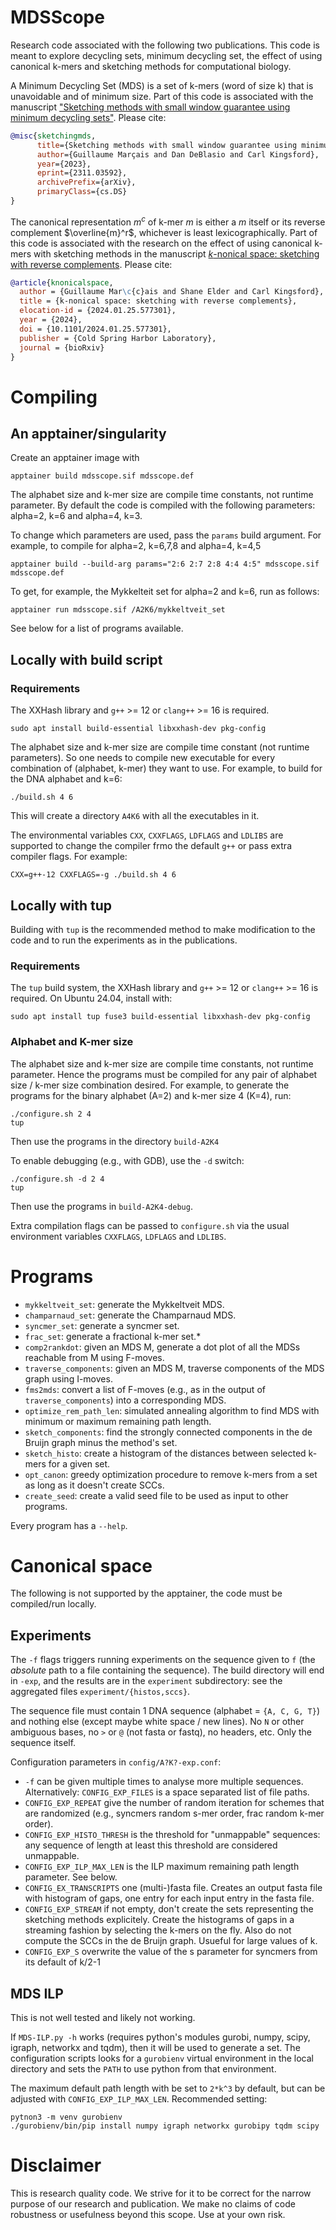 # MDSScope

Research code associated with the following two publications.
This code is meant to explore decycling sets, minimum decycling set, the effect of using canonical k-mers and sketching methods for computational biology.

A Minimum Decycling Set (MDS) is a set of k-mers (word of size k) that is unavoidable and of minimum size.
Part of this code is associated with the manuscript ["Sketching methods with small window guarantee using minimum decycling sets"](https://arxiv.org/abs/2311.03592).
Please cite:

``` bibtex
@misc{sketchingmds,
      title={Sketching methods with small window guarantee using minimum decycling sets}, 
      author={Guillaume Marçais and Dan DeBlasio and Carl Kingsford},
      year={2023},
      eprint={2311.03592},
      archivePrefix={arXiv},
      primaryClass={cs.DS}
}
```

The canonical representation $m^c$ of k-mer $m$ is either a $m$ itself or its reverse complement $\overline{m}^r$, whichever is least lexicographically.
Part of this code is associated with the research on the effect of using canonical k-mers with sketching methods in the manuscript [$k$-nonical space: sketching with reverse complements](https://www.biorxiv.org/content/10.1101/2024.01.25.577301).
Please cite:

``` bibtex
@article{knonicalspace,
  author = {Guillaume Mar\c{c}ais and Shane Elder and Carl Kingsford},
  title = {k-nonical space: sketching with reverse complements},
  elocation-id = {2024.01.25.577301},
  year = {2024},
  doi = {10.1101/2024.01.25.577301},
  publisher = {Cold Spring Harbor Laboratory},
  journal = {bioRxiv}
}
```

# Compiling

## An apptainer/singularity

Create an apptainer image with

``` shell
apptainer build mdsscope.sif mdsscope.def
```

The alphabet size and k-mer size are compile time constants, not runtime parameter.
By default the code is compiled with the following parameters: alpha=2, k=6 and alpha=4, k=3.

To change which parameters are used, pass the `params` build argument.
For example, to compile for alpha=2, k=6,7,8 and alpha=4, k=4,5

``` shell
apptainer build --build-arg params="2:6 2:7 2:8 4:4 4:5" mdsscope.sif mdsscope.def
```

To get, for example, the Mykkelteit set for alpha=2 and k=6, run as follows:

``` shell
apptainer run mdsscope.sif /A2K6/mykkeltveit_set
```

See below for a list of programs available.

## Locally with build script

### Requirements

The XXHash library and `g++` >= 12 or `clang++` >= 16 is required.

``` shell
sudo apt install build-essential libxxhash-dev pkg-config
```

The alphabet size and k-mer size are compile time constant (not runtime parameters).
So one needs to compile new executable for every combination of (alphabet, k-mer) they want to use.
For example, to build for the DNA alphabet and k=6:

``` shell
./build.sh 4 6
```

This will create a directory `A4K6` with all the executables in it.

The environmental variables `CXX`, `CXXFLAGS`, `LDFLAGS` and `LDLIBS` are supported to change the compiler frmo the default `g++` or pass extra compiler flags.
For example:

``` shell
CXX=g++-12 CXXFLAGS=-g ./build.sh 4 6
```


## Locally with tup

Building with `tup` is the recommended method to make modification to the code and to run the experiments as in the publications.

### Requirements

The `tup` build system, the XXHash library and `g++` >= 12 or `clang++` >= 16 is required.
On Ubuntu 24.04, install with:

``` shell
sudo apt install tup fuse3 build-essential libxxhash-dev pkg-config
```

### Alphabet and K-mer size

The alphabet size and k-mer size are compile time constants, not runtime parameter.
Hence the programs must be compiled for any pair of alphabet size / k-mer size combination desired.
For example, to generate the programs for the binary alphabet (A=2) and k-mer size 4 (K=4), run:

``` shell
./configure.sh 2 4
tup
```

Then use the programs in the directory `build-A2K4`

To enable debugging (e.g., with GDB), use the `-d` switch:

``` shell
./configure.sh -d 2 4
tup
```

Then use the programs in `build-A2K4-debug`.

Extra compilation flags can be passed to `configure.sh` via the usual environment variables `CXXFLAGS`, `LDFLAGS` and `LDLIBS`.

# Programs

* `mykkeltveit_set`: generate the Mykkeltveit MDS.
* `champarnaud_set`: generate the Champarnaud MDS.
* `syncmer_set`: generate a syncmer set.
* `frac_set`: generate a fractional k-mer set.*
* `comp2rankdot`: given an MDS M, generate a dot plot of all the MDSs reachable from M using F-moves.
* `traverse_components`: given an MDS M, traverse components of the MDS graph using I-moves.
* `fms2mds`: convert a list of F-moves (e.g., as in the output of `traverse_components`) into a corresponding MDS.
* `optimize_rem_path_len`: simulated annealing algorithm to find MDS with minimum or maximum remaining path length.
* `sketch_components`: find the strongly connected components in the de Bruijn graph minus the method's set.
* `sketch_histo`: create a histogram of the distances between selected k-mers for a given set.
* `opt_canon`: greedy optimization procedure to remove k-mers from a set as long as it doesn't create SCCs.
* `create_seed`: create a valid seed file to be used as input to other programs.

Every program has a `--help`.

# Canonical space

The following is not supported by the apptainer, the code must be compiled/run locally.

## Experiments

The `-f` flags triggers running experiments on the sequence given to `f` (the *absolute* path to a file containing the sequence).
The build directory will end in `-exp`, and the results are in the `experiment` subdirectory: see the aggregated files `experiment/{histos,sccs}`.

The sequence file must contain 1 DNA sequence (alphabet = `{A, C, G, T}`) and nothing else (except maybe white space / new lines).
No `N` or other ambiguous bases, no `>` or `@` (not fasta or fastq), no headers, etc.
Only the sequence itself.

Configuration parameters in `config/A?K?-exp.conf`:
* `-f` can be given multiple times to analyse more multiple sequences.
  Alternatively: `CONFIG_EXP_FILES` is a space separated list of file paths.
* `CONFIG_EXP_REPEAT` give the number of random iteration for schemes that are randomized (e.g., syncmers random s-mer order, frac random k-mer order).
* `CONFIG_EXP_HISTO_THRESH` is the threshold for "unmappable" sequences: any sequence of length at least this threshold are considered unmappable.
* `CONFIG_EXP_ILP_MAX_LEN` is the ILP maximum remaining path length parameter.
  See below.
* `CONFIG_EX_TRANSCRIPTS` one (multi-)fasta file.
  Creates an output fasta file with histogram of gaps, one entry for each input entry in the fasta file.
* `CONFIG_EXP_STREAM` if not empty, don't create the sets representing the sketching methods explicitely.
  Create the histograms of gaps in a streaming fashion by selecting the k-mers on the fly.
  Also do not compute the SCCs in the de Bruijn graph.
  Usueful for large values of k.
* `CONFIG_EXP_S` overwrite the value of the s parameter for syncmers from its default of k/2-1

## MDS ILP

This is not well tested and likely not working.

If `MDS-ILP.py -h` works (requires python's modules gurobi, numpy, scipy, igraph, networkx and tqdm), then it will be used to generate a set.
The configuration scripts looks for a `gurobienv` virtual environment in the local directory and sets the `PATH` to use python from that environment.

The maximum default path length with be set to `2*k^3` by default, but can be adjusted with `CONFIG_EXP_ILP_MAX_LEN`.
Recommended setting:

``` shell
pytnon3 -m venv gurobienv
./gurobienv/bin/pip install numpy igraph networkx gurobipy tqdm scipy
```

# Disclaimer

This is research quality code.
We strive for it to be correct for the narrow purpose of our research and publication.
We make no claims of code robustness or usefulness beyond this scope.
Use at your own risk.

<!--  LocalWords:  unmappable
 -->
